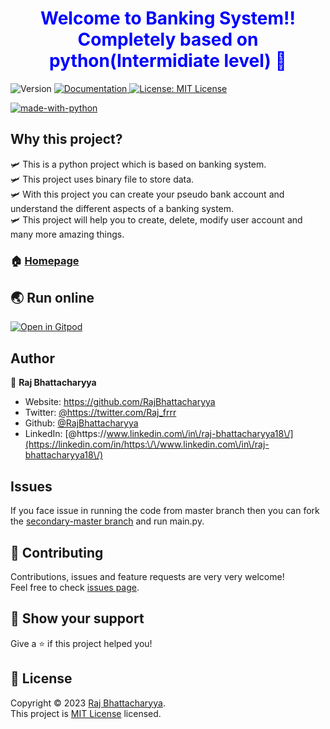 <h1 align="center" style="color:blue;">
<b>Welcome to Banking System!!</b>
<br>
Completely based on python(Intermidiate level) 👋
</h1>
<p>
  <img alt="Version" src="https://img.shields.io/badge/version-0.1.0-blue.svg?cacheSeconds=2592000" />
  <a href="https://github.com/RajBhattacharyya/Python-banking-project" target="_blank">
    <img alt="Documentation" src="https://img.shields.io/badge/documentation-yes-brightgreen.svg" />
  </a>
  <a href="https://github.com/RajBhattacharyya/Python-banking-project/blob/master/license" target="_blank">
    <img alt="License: MIT License" src="https://img.shields.io/badge/License-MIT License-yellow.svg" />
  </a>
</p>

[![made-with-python](https://ForTheBadge.com/images/badges/made-with-python.svg)](https://www.python.org/)

## Why this project?

🛩️ This is a python project which is based on banking system. <br>
🛩️ This project uses binary file to store data. <br>
🛩️ With this project you can create your pseudo bank account and understand the different aspects of a banking system. <br>
🛩️ This project will help you to create, delete, modify user account and many more amazing things. <br>

### 🏠 [Homepage](https://github.com/RajBhattacharyya/Python-banking-project)

## 🌏 Run online

[![Open in Gitpod](https://gitpod.io/button/open-in-gitpod.svg)](https://gitpod.io/?editor=code#https://github.com/RajBhattacharyya/Python-banking-project/tree/secondary-master)


## Author

👤 **Raj Bhattacharyya**

* Website: https://github.com/RajBhattacharyya
* Twitter: [@https:\/\/twitter.com\/Raj\_frrr](https://twitter.com/https:\/\/twitter.com\/Raj\_frrr)
* Github: [@RajBhattacharyya](https://github.com/RajBhattacharyya)
* LinkedIn: [@https:\/\/www.linkedin.com\/in\/raj-bhattacharyya18\/](https://linkedin.com/in/https:\/\/www.linkedin.com\/in\/raj-bhattacharyya18\/)

## Issues

If you face issue in running the code from master branch then you can fork the [secondary-master branch](https://github.com/RajBhattacharyya/Python-banking-project/tree/secondary-master) and run main.py.

## 🤝 Contributing

Contributions, issues and feature requests are very very welcome!<br />Feel free to check [issues page](https://github.com/RajBhattacharyya/Python-banking-project/issues). 

## 🤝 Show your support

Give a ⭐️ if this project helped you!

## 📝 License

Copyright © 2023 [Raj Bhattacharyya](https://github.com/RajBhattacharyya).<br />
This project is [MIT License](https://github.com/RajBhattacharyya/Python-banking-project/blob/master/license) licensed.
